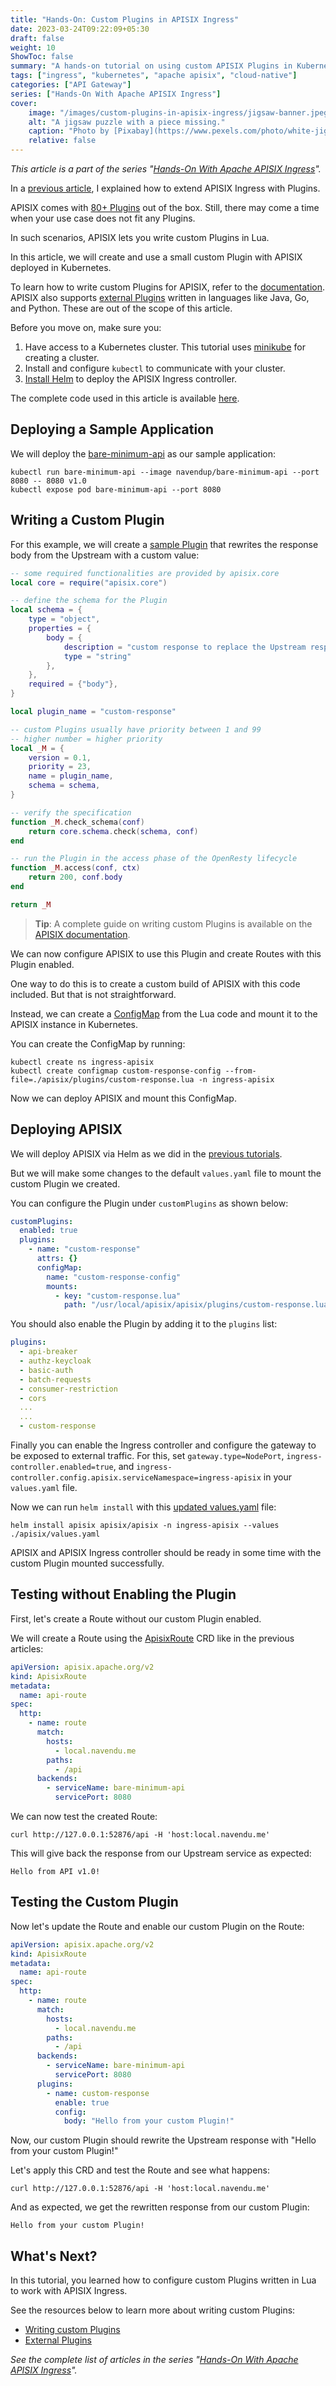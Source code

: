 ```yaml
---
title: "Hands-On: Custom Plugins in APISIX Ingress"
date: 2023-03-24T09:22:09+05:30
draft: false
weight: 10
ShowToc: false
summary: "A hands-on tutorial on using custom APISIX Plugins in Kubernetes environments with APISIX Ingress."
tags: ["ingress", "kubernetes", "apache apisix", "cloud-native"]
categories: ["API Gateway"]
series: ["Hands-On With Apache APISIX Ingress"]
cover:
    image: "/images/custom-plugins-in-apisix-ingress/jigsaw-banner.jpeg"
    alt: "A jigsaw puzzle with a piece missing."
    caption: "Photo by [Pixabay](https://www.pexels.com/photo/white-jigsaw-puzzle-illustration-262488/)"
    relative: false
---
```


_This article is a part of the series "[Hands-On With Apache APISIX Ingress](/series/hands-on-with-apache-apisix-ingress/)"._

In a [previous article](/posts/extending-apisix-ingress/), I explained how to extend APISIX Ingress with Plugins.

APISIX comes with [80+ Plugins](https://apisix.apache.org/plugins/) out of the box. Still, there may come a time when your use case does not fit any Plugins.

In such scenarios, APISIX lets you write custom Plugins in Lua.

In this article, we will create and use a small custom Plugin with APISIX deployed in Kubernetes.

To learn how to write custom Plugins for APISIX, refer to the [documentation](https://apisix.apache.org/docs/apisix/plugin-develop/). APISIX also supports [external Plugins](https://apisix.apache.org/docs/apisix/external-plugin/) written in languages like Java, Go, and Python. These are out of the scope of this article.

Before you move on, make sure you:

1. Have access to a Kubernetes cluster. This tutorial uses [minikube](https://minikube.sigs.k8s.io/) for creating a cluster.
2. Install and configure `kubectl` to communicate with your cluster.
3. [Install Helm](https://helm.sh/docs/intro/install/) to deploy the APISIX Ingress controller.

The complete code used in this article is available [here](https://github.com/navendu-pottekkat/apisix-in-kubernetes/tree/master/custom-plugin).

## Deploying a Sample Application

We will deploy the [bare-minimum-api](/posts/hands-on-set-up-ingress-on-kubernetes-with-apache-apisix-ingress-controller/#deploying-a-sample-application) as our sample application:

```shell
kubectl run bare-minimum-api --image navendup/bare-minimum-api --port 8080 -- 8080 v1.0
kubectl expose pod bare-minimum-api --port 8080
```

## Writing a Custom Plugin

For this example, we will create a [sample Plugin](https://raw.githubusercontent.com/navendu-pottekkat/apisix-in-kubernetes/master/custom-plugin/plugins/custom-response.lua) that rewrites the response body from the Upstream with a custom value:

```lua {title="custom-response.lua"}
-- some required functionalities are provided by apisix.core
local core = require("apisix.core")

-- define the schema for the Plugin
local schema = {
    type = "object",
    properties = {
        body = {
            description = "custom response to replace the Upstream response with.",
            type = "string"
        },
    },
    required = {"body"},
}

local plugin_name = "custom-response"

-- custom Plugins usually have priority between 1 and 99
-- higher number = higher priority
local _M = {
    version = 0.1,
    priority = 23,
    name = plugin_name,
    schema = schema,
}

-- verify the specification
function _M.check_schema(conf)
    return core.schema.check(schema, conf)
end

-- run the Plugin in the access phase of the OpenResty lifecycle
function _M.access(conf, ctx)
    return 200, conf.body
end

return _M
```

> **Tip**: A complete guide on writing custom Plugins is available on the [APISIX documentation](https://apisix.apache.org/docs/apisix/plugin-develop/).

We can now configure APISIX to use this Plugin and create Routes with this Plugin enabled.

One way to do this is to create a custom build of APISIX with this code included. But that is not straightforward.

Instead, we can create a [ConfigMap](https://kubernetes.io/docs/concepts/configuration/configmap/) from the Lua code and mount it to the APISIX instance in Kubernetes.

You can create the ConfigMap by running:

```shell
kubectl create ns ingress-apisix
kubectl create configmap custom-response-config --from-file=./apisix/plugins/custom-response.lua -n ingress-apisix
```

Now we can deploy APISIX and mount this ConfigMap.

## Deploying APISIX

We will deploy APISIX via Helm as we did in the [previous tutorials](/series/hands-on-with-apache-apisix-ingress/).

But we will make some changes to the default `values.yaml` file to mount the custom Plugin we created.

You can configure the Plugin under `customPlugins` as shown below:

```yaml {title="values.yaml"}
customPlugins:
  enabled: true
  plugins:
    - name: "custom-response"
      attrs: {}
      configMap:
        name: "custom-response-config"
        mounts:
          - key: "custom-response.lua"
            path: "/usr/local/apisix/apisix/plugins/custom-response.lua"
```

You should also enable the Plugin by adding it to the `plugins` list:

```yaml {title="values.yaml"}
plugins:
  - api-breaker
  - authz-keycloak
  - basic-auth
  - batch-requests
  - consumer-restriction
  - cors
  ...
  ...
  - custom-response
```

Finally you can enable the Ingress controller and configure the gateway to be exposed to external traffic. For this, set `gateway.type=NodePort`, `ingress-controller.enabled=true`, and `ingress-controller.config.apisix.serviceNamespace=ingress-apisix` in your `values.yaml` file.

Now we can run `helm install` with this [updated values.yaml](https://raw.githubusercontent.com/navendu-pottekkat/apisix-in-kubernetes/master/custom-plugin/values.yaml) file:

```shell
helm install apisix apisix/apisix -n ingress-apisix --values ./apisix/values.yaml
```

APISIX and APISIX Ingress controller should be ready in some time with the custom Plugin mounted successfully.

## Testing without Enabling the Plugin

First, let's create a Route without our custom Plugin enabled.

We will create a Route using the [ApisixRoute](https://apisix.apache.org/docs/ingress-controller/concepts/apisix_route/) CRD like in the previous articles:

```yaml {title="route.yaml"}
apiVersion: apisix.apache.org/v2
kind: ApisixRoute
metadata:
  name: api-route
spec:
  http:
    - name: route
      match:
        hosts:
          - local.navendu.me
        paths:
          - /api
      backends:
        - serviceName: bare-minimum-api
          servicePort: 8080
```

We can now test the created Route:

```shell
curl http://127.0.0.1:52876/api -H 'host:local.navendu.me'
```

This will give back the response from our Upstream service as expected:

```shell
Hello from API v1.0!
```

## Testing the Custom Plugin

Now let's update the Route and enable our custom Plugin on the Route:

```yaml {title="route.yaml"}
apiVersion: apisix.apache.org/v2
kind: ApisixRoute
metadata:
  name: api-route
spec:
  http:
    - name: route
      match:
        hosts:
          - local.navendu.me
        paths:
          - /api
      backends:
        - serviceName: bare-minimum-api
          servicePort: 8080
      plugins:
        - name: custom-response
          enable: true
          config:
            body: "Hello from your custom Plugin!"
```

Now, our custom Plugin should rewrite the Upstream response with "Hello from your custom Plugin!"

Let's apply this CRD and test the Route and see what happens:

```shell
curl http://127.0.0.1:52876/api -H 'host:local.navendu.me'
```

And as expected, we get the rewritten response from our custom Plugin:

```text {title="output"}
Hello from your custom Plugin!
```

## What's Next?

In this tutorial, you learned how to configure custom Plugins written in Lua to work with APISIX Ingress.

See the resources below to learn more about writing custom Plugins:

- [Writing custom Plugins](https://apisix.apache.org/docs/apisix/plugin-develop/)
- [External Plugins](https://apisix.apache.org/docs/apisix/external-plugin/)

_See the complete list of articles in the series "[Hands-On With Apache APISIX Ingress](/series/hands-on-with-apache-apisix-ingress/)"._
